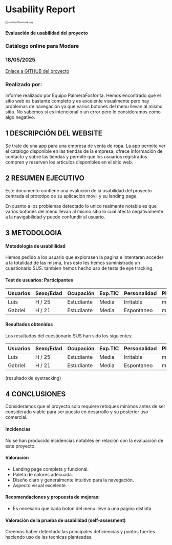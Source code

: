 # Usability Report



<img src="https://encrypted-tbn0.gstatic.com/images?q=tbn:ANd9GcRF017nhV-TFmNER2OM8UbXtdN6xwAKBYrv0i6onNfKu6Yn0BV0RK6aiOroeXl73LSY-B0&usqp=CAU" alt="usability Download png" style="zoom:50%;" />

#### Evaluación de usabilidad del proyecto 

### Catálogo online para Modare

### 18/05/2025






[Enlace a GITHUB del proyecto](https://github.com/DIU3-cristiancar/UX_CaseStudy)





### Realizado por:

Informe realizado por Equipo PalmeraFosforita. Hemos encontrado que el sitio web es bastante completo y es excelente visualmente pero hay problemas de navegación ya que varios botones del menu llevan al mismo sitio. No sabemos si es intencional o un error pero lo consideramos como algo negativo.











## 1 DESCRIPCIÓN DEL WEBSITE

Se trate de una app para una empresa de venta de ropa. La app permite ver el catalogo disponible en las tiendas de la empresa, ofrece información de contacto y sobre las tiendas y permite que los usuarios registrados compren y reserven los articulos disponibles en el sitio web.

 



## 2 RESUMEN EJECUTIVO

Este documento contiene una evalución de la usabilidad del proyecto centrada el prototipo de su aplicación movil y su landing page.

En cuanto a los problemas detectado lo unico realmente notable es que varios botones del menu llevan al mismo sitio lo cual afecta negativamente a la navigabilidad y puede confundir al usuario.










## 3 METODOLOGIA 

#### Metodología de usabililidad

Hemos pedido a los usuario que explorasen la pagina e intentaran acceder a la totalidad de las misma, tras esto les hemos suministrado un cuestionario SUS. tambien hemos hecho uso de tests de eye tracking.

#### Test de usuarios: Participantes

| Usuarios | Sexo/Edad     | Ocupación   |  Exp.TIC    | Personalidad | Plataforma
| ------------- | -------- | ----------- | ----------- | -----------  | ----------  
| Luis  | H / 25   | Estudiante     | Media        | Irritable    | móvil    
| Gabriel  | H / 21   | Estudiante  | Media       | Espontaneo     | móvil   

#### Resultados obtenidos



Los resultados del cuestionario SUS han sido los siguientes:

| Usuarios | Sexo/Edad     | Ocupación   |  Exp.TIC    | Personalidad | Plataforma | Puntuacion
| ------------- | -------- | ----------- | ----------- | -----------  | ---------- | ----------
| Luis  | H / 25   | Estudiante     | Media        | Irritable    | móvil      | 75
| Gabriel  | H / 21   | Estudiante  | Media       | Espontaneo     | móvil        | 85

(resultado de eyetracking)









## 4 CONCLUSIONES 

Consideramos que el proyecto solo requiere retoques minimos antes de ser considerado viable para ser puesto en desarrollo y su posterior uso comercial.

#### Incidencias

No se han producido incidencias notables en relación con la evaluación de este proyecto.

#### Valoración 

* Landing page completa y funcional.
* Paleta de colores adecuada.
* Diseño claro y generalmente intuitivo para la navegación.
* Aspecto visual excelente.



#### Recomendaciones y propuesta de mejoras: 

* Es necesario que cada boton del menu lleve a una pagina distinta. 


#### Valoración de la prueba de usabilidad (self-assesment)

Creemos haber detectado las principales deficiencias y puntos fuertes haciendo uso de las tecnicas planteadas.
